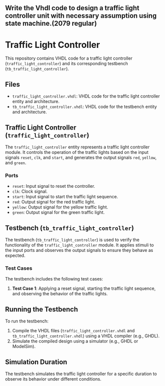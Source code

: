 ## Write the Vhdl code to design a traffic light controller unit with necessary assumption using state machine.(2079 regular)
# Traffic Light Controller

This repository contains VHDL code for a traffic light controller (`traffic_light_controller`) and its corresponding testbench (`tb_traffic_light_controller`).

## Files

- `traffic_light_controller.vhdl`: VHDL code for the traffic light controller entity and architecture.
- `tb_traffic_light_controller.vhdl`: VHDL code for the testbench entity and architecture.

## Traffic Light Controller (`traffic_light_controller`)

The `traffic_light_controller` entity represents a traffic light controller module. It controls the operation of the traffic lights based on the input signals `reset`, `clk`, and `start`, and generates the output signals `red`, `yellow`, and `green`.

### Ports

- `reset`: Input signal to reset the controller.
- `clk`: Clock signal.
- `start`: Input signal to start the traffic light sequence.
- `red`: Output signal for the red traffic light.
- `yellow`: Output signal for the yellow traffic light.
- `green`: Output signal for the green traffic light.

## Testbench (`tb_traffic_light_controller`)

The testbench (`tb_traffic_light_controller`) is used to verify the functionality of the `traffic_light_controller` module. It applies stimuli to the input ports and observes the output signals to ensure they behave as expected.

### Test Cases

The testbench includes the following test cases:

1. **Test Case 1**: Applying a reset signal, starting the traffic light sequence, and observing the behavior of the traffic lights.

## Running the Testbench

To run the testbench:

1. Compile the VHDL files (`traffic_light_controller.vhdl` and `tb_traffic_light_controller.vhdl`) using a VHDL compiler (e.g., GHDL).
2. Simulate the compiled design using a simulator (e.g., GHDL or ModelSim).

## Simulation Duration

The testbench simulates the traffic light controller for a specific duration to observe its behavior under different conditions.

